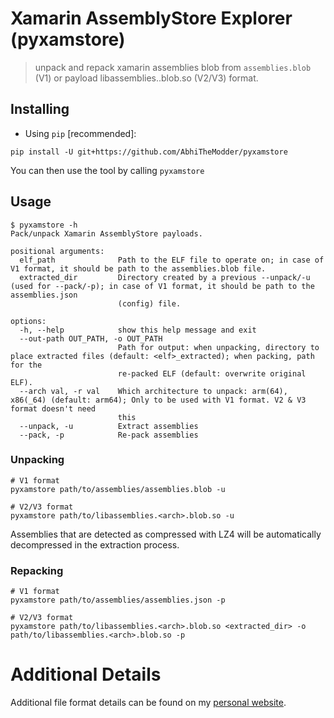 # Xamarin AssemblyStore Explorer (pyxamstore)

> unpack and repack xamarin assemblies blob from `assemblies.blob` (V1) or payload libassemblies.<arch>.blob.so (V2/V3) format.

## Installing
- Using `pip` [recommended]:
```shell
pip install -U git+https://github.com/AbhiTheModder/pyxamstore
```

You can then use the tool by calling `pyxamstore`

## Usage

```shell
$ pyxamstore -h
Pack/unpack Xamarin AssemblyStore payloads.

positional arguments:
  elf_path              Path to the ELF file to operate on; in case of V1 format, it should be path to the assemblies.blob file.
  extracted_dir         Directory created by a previous --unpack/-u (used for --pack/-p); in case of V1 format, it should be path to the assemblies.json
                        (config) file.

options:
  -h, --help            show this help message and exit
  --out-path OUT_PATH, -o OUT_PATH
                        Path for output: when unpacking, directory to place extracted files (default: <elf>_extracted); when packing, path for the
                        re‑packed ELF (default: overwrite original ELF).
  --arch val, -r val    Which architecture to unpack: arm(64), x86(_64) (default: arm64); Only to be used with V1 format. V2 & V3 format doesn't need
                        this
  --unpack, -u          Extract assemblies
  --pack, -p            Re‑pack assemblies
```

### Unpacking
```shell
# V1 format
pyxamstore path/to/assemblies/assemblies.blob -u

# V2/V3 format
pyxamstore path/to/libassemblies.<arch>.blob.so -u
```

Assemblies that are detected as compressed with LZ4 will be automatically decompressed in the extraction process.

### Repacking
```shell
# V1 format
pyxamstore path/to/assemblies/assemblies.json -p

# V2/V3 format
pyxamstore path/to/libassemblies.<arch>.blob.so <extracted_dir> -o path/to/libassemblies.<arch>.blob.so -p
```

# Additional Details
Additional file format details can be found on my [personal website](https://www.thecobraden.com/posts/unpacking_xamarin_assembly_stores/).